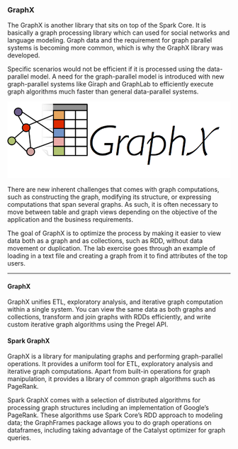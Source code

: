### GraphX
The GraphX is another library that sits on top of the Spark Core. It is basically a graph processing library which can used for social networks and language modeling. Graph data and the requirement for graph parallel systems is becoming more common, which is why the GraphX library was developed. 

Specific scenarios would not be efficient if it is processed using the data-parallel model. A need for the graph-parallel model is introduced with new graph-parallel systems like Giraph and GraphLab to efficiently execute graph algorithms much faster than general data-parallel systems.

![GraphX Logo](images/graphx_logo.png)

There are new inherent challenges that comes with graph computations, such as constructing the graph, modifying its structure, or expressing computations that span several graphs. As such, it is often necessary to move between table and graph views depending on the objective of the application and the business requirements.

The goal of GraphX is to optimize the process by making it easier to view data both as a graph and as collections, such as RDD, without data movement or duplication. The lab exercise goes through an example of loading in a text file and creating a graph from it to find attributes of the
top users.



-------------------------------------------------------------------------------------------

#### GraphX

GraphX unifies ETL, exploratory analysis, and iterative graph computation within a single system. You can view the same data as both graphs and collections, transform and join graphs with RDDs efficiently, and write custom iterative graph algorithms using the Pregel API. 



#### Spark GraphX

GraphX is a library for manipulating graphs and performing graph-parallel operations. It provides a uniform tool for ETL, exploratory analysis and iterative graph computations. Apart from built-in operations for graph manipulation, it provides a library of common graph algorithms such as PageRank.

Spark GraphX comes with a selection of distributed algorithms for processing graph structures including an implementation of Google’s PageRank. These algorithms use Spark Core’s RDD approach to modeling data; the GraphFrames package allows you to do graph operations on dataframes, including taking advantage of the Catalyst optimizer for graph queries.
